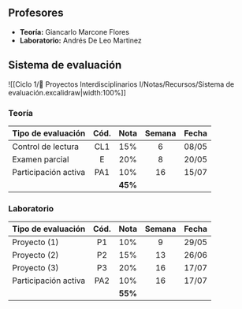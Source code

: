 ## Profesores

- **Teoría:** Giancarlo Marcone Flores
- **Laboratorio:** Andrés De Leo Martinez

## Sistema de evaluación

![[Ciclo 1/🎯 Proyectos Interdisciplinarios I/Notas/Recursos/Sistema de evaluación.excalidraw|width:100%]]

### Teoría

| Tipo de evaluación   | Cód. |  Nota   | Semana | Fecha |
| -------------------- | :--: | :-----: | :----: | :---: |
| Control de lectura   | CL1  |   15%   |   6    | 08/05 |
| Examen parcial       |  E   |   20%   |   8    | 20/05 |
| Participación activa | PA1  |   10%   |   16   | 15/07 |
|                      |      | **45%** |        |       |

### Laboratorio

| Tipo de evaluación   | Cód. |  Nota   | Semana | Fecha |
| -------------------- | :--: | :-----: | :----: | :---: |
| Proyecto (1)         |  P1  |   10%   |   9    | 29/05 |
| Proyecto (2)         |  P2  |   15%   |   13   | 26/06 |
| Proyecto (3)         |  P3  |   20%   |   16   | 17/07 |
| Participación activa | PA2  |   10%   |   16   | 17/07 |
|                      |      | **55%** |        |       |
